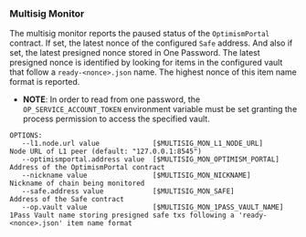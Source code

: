 ### Multisig Monitor

The multisig monitor reports the paused status of the `OptimismPortal` contract. If set, the latest nonce of the configured `Safe` address. And also if set, the latest presigned nonce stored in One Password. The latest presigned nonce is identified by looking for items in the configured vault that follow a `ready-<nonce>.json` name. The highest nonce of this item name format is reported.

- **NOTE**: In order to read from one password, the `OP_SERVICE_ACCOUNT_TOKEN` environment variable must be set granting the process permission to access the specified vault.

```
OPTIONS:
   --l1.node.url value             [$MULTISIG_MON_L1_NODE_URL]       Node URL of L1 peer (default: "127.0.0.1:8545")
   --optimismportal.address value  [$MULTISIG_MON_OPTIMISM_PORTAL]   Address of the OptimismPortal contract
   --nickname value                [$MULTISIG_MON_NICKNAME]          Nickname of chain being monitored
   --safe.address value            [$MULTISIG_MON_SAFE]              Address of the Safe contract
   --op.vault value                [$MULTISIG_MON_1PASS_VAULT_NAME]  1Pass Vault name storing presigned safe txs following a 'ready-<nonce>.json' item name format
```
